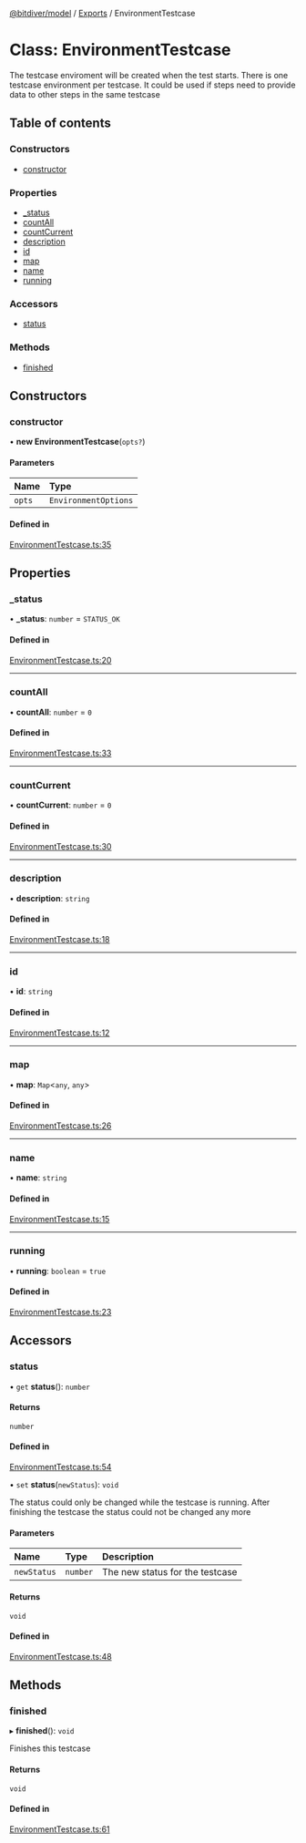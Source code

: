 [@bitdiver/model](../README.md) / [Exports](../modules.md) / EnvironmentTestcase

# Class: EnvironmentTestcase

The testcase enviroment will be created when the test starts. There is one testcase
environment per testcase. It could be used if steps need to provide data to other steps
in the same testcase

## Table of contents

### Constructors

- [constructor](EnvironmentTestcase.md#constructor)

### Properties

- [\_status](EnvironmentTestcase.md#_status)
- [countAll](EnvironmentTestcase.md#countall)
- [countCurrent](EnvironmentTestcase.md#countcurrent)
- [description](EnvironmentTestcase.md#description)
- [id](EnvironmentTestcase.md#id)
- [map](EnvironmentTestcase.md#map)
- [name](EnvironmentTestcase.md#name)
- [running](EnvironmentTestcase.md#running)

### Accessors

- [status](EnvironmentTestcase.md#status)

### Methods

- [finished](EnvironmentTestcase.md#finished)

## Constructors

### constructor

• **new EnvironmentTestcase**(`opts?`)

#### Parameters

| Name | Type |
| :------ | :------ |
| `opts` | `EnvironmentOptions` |

#### Defined in

[EnvironmentTestcase.ts:35](https://github.com/bitdiver/model/blob/e208e5b/src/EnvironmentTestcase.ts#L35)

## Properties

### \_status

• **\_status**: `number` = `STATUS_OK`

#### Defined in

[EnvironmentTestcase.ts:20](https://github.com/bitdiver/model/blob/e208e5b/src/EnvironmentTestcase.ts#L20)

___

### countAll

• **countAll**: `number` = `0`

#### Defined in

[EnvironmentTestcase.ts:33](https://github.com/bitdiver/model/blob/e208e5b/src/EnvironmentTestcase.ts#L33)

___

### countCurrent

• **countCurrent**: `number` = `0`

#### Defined in

[EnvironmentTestcase.ts:30](https://github.com/bitdiver/model/blob/e208e5b/src/EnvironmentTestcase.ts#L30)

___

### description

• **description**: `string`

#### Defined in

[EnvironmentTestcase.ts:18](https://github.com/bitdiver/model/blob/e208e5b/src/EnvironmentTestcase.ts#L18)

___

### id

• **id**: `string`

#### Defined in

[EnvironmentTestcase.ts:12](https://github.com/bitdiver/model/blob/e208e5b/src/EnvironmentTestcase.ts#L12)

___

### map

• **map**: `Map`<`any`, `any`\>

#### Defined in

[EnvironmentTestcase.ts:26](https://github.com/bitdiver/model/blob/e208e5b/src/EnvironmentTestcase.ts#L26)

___

### name

• **name**: `string`

#### Defined in

[EnvironmentTestcase.ts:15](https://github.com/bitdiver/model/blob/e208e5b/src/EnvironmentTestcase.ts#L15)

___

### running

• **running**: `boolean` = `true`

#### Defined in

[EnvironmentTestcase.ts:23](https://github.com/bitdiver/model/blob/e208e5b/src/EnvironmentTestcase.ts#L23)

## Accessors

### status

• `get` **status**(): `number`

#### Returns

`number`

#### Defined in

[EnvironmentTestcase.ts:54](https://github.com/bitdiver/model/blob/e208e5b/src/EnvironmentTestcase.ts#L54)

• `set` **status**(`newStatus`): `void`

The status could only be changed while the testcase is running. After finishing the
testcase the status could not be changed any more

#### Parameters

| Name | Type | Description |
| :------ | :------ | :------ |
| `newStatus` | `number` | The new status for the testcase |

#### Returns

`void`

#### Defined in

[EnvironmentTestcase.ts:48](https://github.com/bitdiver/model/blob/e208e5b/src/EnvironmentTestcase.ts#L48)

## Methods

### finished

▸ **finished**(): `void`

Finishes this testcase

#### Returns

`void`

#### Defined in

[EnvironmentTestcase.ts:61](https://github.com/bitdiver/model/blob/e208e5b/src/EnvironmentTestcase.ts#L61)
